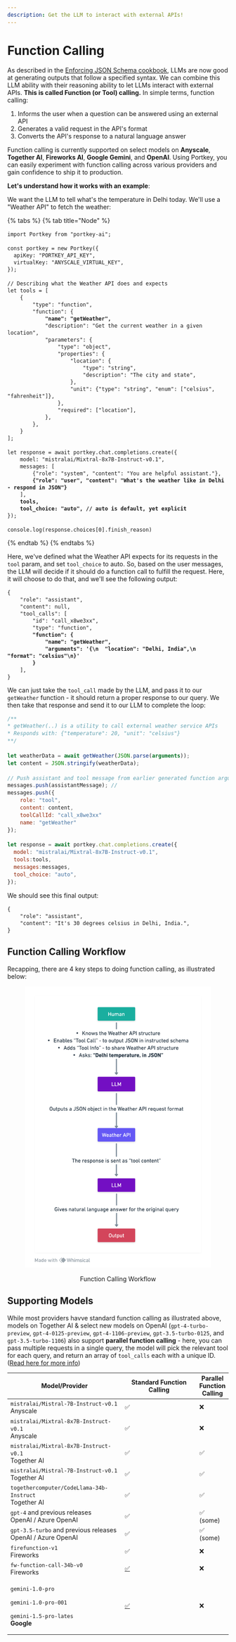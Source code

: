 ```yaml
---
description: Get the LLM to interact with external APIs!
---
```


# Function Calling

As described in the [Enforcing JSON Schema cookbook](../how-tos/enforcing-json-schema-with-anyscale-and-together.md), LLMs are now good at generating outputs that follow a specified syntax. We can combine this LLM ability with their reasoning ability to let LLMs interact with external APIs. **This is called Function (or Tool) calling.** In simple terms, function calling:&#x20;

1. Informs the user when a question can be answered using an external API
2. Generates a valid request in the API's format
3. Converts the API's response to a natural language answer

Function calling is currently supported on select models on **Anyscale**, **Together AI**, **Fireworks AI**, **Google Gemini**, and **OpenAI**. Using Portkey, you can easily experiment with function calling across various providers and gain confidence to ship it to production.

**Let's understand how it works with an example**:&#x20;

We want the  LLM to tell what's the temperature in Delhi today. We'll use a "Weather API" to fetch the weather:

{% tabs %}
{% tab title="Node" %}
<pre class="language-typescript"><code class="lang-typescript">import Portkey from "portkey-ai";

const portkey = new Portkey({
  apiKey: "PORTKEY_API_KEY",
  virtualKey: "ANYSCALE_VIRTUAL_KEY",
});

// Describing what the Weather API does and expects
let tools = [
    {
        "type": "function",
        "function": {
<strong>            "name": "getWeather",
</strong>            "description": "Get the current weather in a given location",
            "parameters": {
                "type": "object",
                "properties": {
                    "location": {
                        "type": "string",
                        "description": "The city and state",
                    },
                    "unit": {"type": "string", "enum": ["celsius", "fahrenheit"]},
                },
                "required": ["location"],
            },
        },
    }
];

let response = await portkey.chat.completions.create({
    model: "mistralai/Mixtral-8x7B-Instruct-v0.1",
    messages: [
        {"role": "system", "content": "You are helpful assistant."},
<strong>        {"role": "user", "content": "What's the weather like in Delhi - respond in JSON"}
</strong>    ],
<strong>    tools,
</strong><strong>    tool_choice: "auto", // auto is default, yet explicit
</strong>});

console.log(response.choices[0].finish_reason) 
</code></pre>
{% endtab %}
{% endtabs %}

Here, we've defined what the Weather API expects for its requests in the `tool` param, and set `tool_choice` to auto. So, based on the user messages, the LLM will decide if it should do a function call to fulfill the request. Here, it will choose to do that, and we'll see the following output:

<pre class="language-json"><code class="lang-json">{
    "role": "assistant",
    "content": null,
    "tool_calls": [
        "id": "call_x8we3xx", 
        "type": "function", 
<strong>        "function": {
</strong><strong>            "name": "getWeather", 
</strong><strong>            "arguments": '{\n  "location": "Delhi, India",\n  "format": "celsius"\n}'
</strong><strong>        }
</strong>    ],
}
</code></pre>

We can just take the `tool_call` made by the LLM, and pass it to our `getWeather` function - it should return a proper response to our query. We then take that response and send it to our LLM to complete the loop:

```javascript
/**
* getWeather(..) is a utility to call external weather service APIs
* Responds with: {"temperature": 20, "unit": "celsius"}
**/

let weatherData = await getWeather(JSON.parse(arguments));
let content = JSON.stringify(weatherData);

// Push assistant and tool message from earlier generated function arguments
messages.push(assistantMessage); //
messages.push({
    role: "tool", 
    content: content, 
    toolCallId: "call_x8we3xx"
    name: "getWeather"
});

let response = await portkey.chat.completions.create({
  model: "mistralai/Mixtral-8x7B-Instruct-v0.1",
  tools:tools,
  messages:messages,
  tool_choice: "auto",
});

```

We should see this final output:

```
{
    "role": "assistant",
    "content": "It's 30 degrees celsius in Delhi, India.",
}
```

## Function Calling Workflow

Recapping, there are 4 key steps to doing function calling, as illustrated below:

<div align="center">

<figure><img src="../../.gitbook/assets/image (3) (1).png" alt=""><figcaption><p>Function Calling Workflow</p></figcaption></figure>

</div>

## Supporting Models

While most providers havve standard function calling as illustrated above, models on Together AI & select new models on OpenAI (`gpt-4-turbo-preview`, `gpt-4-0125-preview`, `gpt-4-1106-preview`, `gpt-3.5-turbo-0125`, and `gpt-3.5-turbo-1106`) also support **parallel function calling** - here, you can pass multiple requests in a single query, the model will pick the relevant tool for each query, and return an array of `tool_calls` each with a unique ID. ([Read here for more info](https://platform.openai.com/docs/guides/function-calling/parallel-function-calling))

<table><thead><tr><th width="291">Model/Provider</th><th width="235">Standard Function Calling</th><th>Parallel Function Calling</th></tr></thead><tbody><tr><td><code>mistralai/Mistral-7B-Instruct-v0.1</code> <br>Anyscale</td><td>✅</td><td>❌</td></tr><tr><td><code>mistralai/Mixtral-8x7B-Instruct-v0.1</code><br>Anyscale</td><td>✅</td><td>❌</td></tr><tr><td><code>mistralai/Mixtral-8x7B-Instruct-v0.1</code><br>Together AI</td><td>✅</td><td>✅</td></tr><tr><td><code>mistralai/Mistral-7B-Instruct-v0.1</code><br>Together AI</td><td>✅</td><td>✅</td></tr><tr><td><code>togethercomputer/CodeLlama-34b-Instruct</code><br>Together AI</td><td>✅</td><td>✅</td></tr><tr><td><code>gpt-4</code> and previous releases<br>OpenAI / Azure OpenAI</td><td>✅</td><td>✅ (some)</td></tr><tr><td><code>gpt-3.5-turbo</code> and previous releases<br>OpenAI / Azure OpenAI</td><td>✅</td><td>✅ (some)</td></tr><tr><td><code>firefunction-v1</code><br>Fireworks</td><td>✅</td><td>❌</td></tr><tr><td><code>fw-function-call-34b-v0</code><br>Fireworks</td><td><a href="https://github.com/Portkey-AI/gateway/issues/335">✅</a></td><td>❌</td></tr><tr><td><p><code>gemini-1.0-pro</code></p><p><code>gemini-1.0-pro-001</code></p><p><code>gemini-1.5-pro-lates</code><br><strong>Google</strong></p></td><td><a href="https://github.com/Portkey-AI/gateway/issues/335">✅</a></td><td>❌</td></tr></tbody></table>

